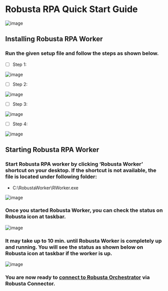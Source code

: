 # Robusta RPA Quick Start Guide
![image](https://user-images.githubusercontent.com/87966919/129855641-7417b8a4-009f-44b5-a2e8-dbcf3b03f933.png)

## Installing Robusta RPA Worker

### Run the given setup file and follow the steps as shown below.
- [ ] Step 1:

![image](https://user-images.githubusercontent.com/87966919/129855735-6bf641b9-368d-4d73-9ff0-a5c99ba8d8fb.png)

- [ ] Step 2:

![image](https://user-images.githubusercontent.com/87966919/129855749-d4cb6cfc-423e-4c8c-9ace-46de1f914048.png)

- [ ] Step 3:

![image](https://user-images.githubusercontent.com/87966919/129855763-11f5ca9f-6f27-4797-ab06-49ac453fe25b.png)

- [ ] Step 4:

![image](https://user-images.githubusercontent.com/87966919/129855769-30f073a9-23db-41ed-8b13-b249534afbe4.png)

## Starting Robusta RPA Worker
### Start Robusta RPA worker by clicking ‘Robusta Worker’ shortcut on your desktop. If the shortcut is not available, the file is located under following folder:

- C:\RobustaWorker\RWorker.exe

![image](https://user-images.githubusercontent.com/87966919/129855836-55ff9c77-6566-4575-85da-e9959faae453.png)

### Once you started Robusta Worker, you can check the status on Robusta icon at taskbar. 
![image](https://user-images.githubusercontent.com/87966919/129855858-f63d5f32-1b60-4811-a484-ed4394948637.png)
### It may take up to 10 min. until Robusta Worker is completely up and running. You will see the status as shown below on Robusta icon at taskbar if the worker is up.
![image](https://user-images.githubusercontent.com/87966919/129855880-31663a1e-90aa-4791-a5b1-d42e33ec44e5.png)
### You are now ready to [connect to Robusta Orchestrator](https://github.com/RobustaRPA/How-to-connect-to-RobustaOrchestrator) via Robusta Connector.
